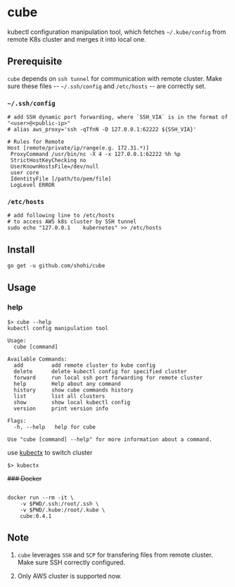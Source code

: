 # cube
kubectl configuration manipulation tool, which fetches `~/.kube/config` from remote K8s cluster and merges it into local one.

## Prerequisite
`cube` depends on `ssh tunnel` for communication with remote cluster. Make sure these files -- `~/.ssh/config` and `/etc/hosts` -- are correctly set.

### `~/.ssh/config`

```terminal
# add SSH dynamic port forwarding, where `SSH_VIA` is in the format of "<user>@<public-ip>"
# alias aws_proxy='ssh -qTfnN -D 127.0.0.1:62222 ${SSH_VIA}'

# Rules for Remote
Host [remote/private/ip/range(e.g. 172.31.*)]
 ProxyCommand /usr/bin/nc -X 4 -x 127.0.0.1:62222 %h %p
 StrictHostKeyChecking no
 UserKnownHostsFile=/dev/null
 user core
 IdentityFile [/path/to/pem/file]
 LogLevel ERROR

```

### `/etc/hosts`

```terminal
# add following line to /etc/hosts
# to access AWS k8s cluster by SSH tunnel
sudo echo "127.0.0.1	kubernetes" >> /etc/hosts
```

## Install

```
go get -u github.com/shohi/cube

```

## Usage

### help

```
$> cube --help
kubectl config manipulation tool

Usage:
  cube [command]

Available Commands:
  add         add remote cluster to kube config
  delete      delete kubectl config for specified cluster
  forward     run local ssh port forwarding for remote cluster
  help        Help about any command
  history     show cube commands history
  list        list all clusters
  show        show local kubectl config
  version     print version info

Flags:
  -h, --help   help for cube

Use "cube [command] --help" for more information about a command.
```

use [kubectx](https://github.com/ahmetb/kubectx) to switch cluster

```
$> kubectx
```

~~### Docker~~

```terminal

docker run --rm -it \
    -v $PWD/.ssh:/root/.ssh \
    -v $PWD/.kube:/root/.kube \
    cube:0.4.1

```

## Note
1. `cube` leverages `SSH` and `SCP` for transfering files from remote cluster. Make sure SSH correctly configured.

2. Only AWS cluster is supported now.

